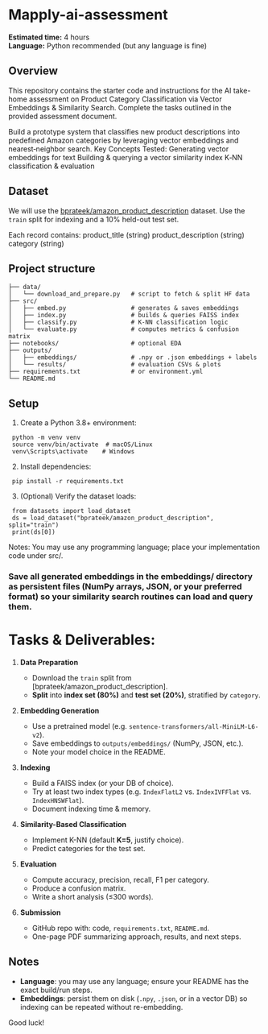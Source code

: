 # Mapply-ai-assessment

**Estimated time:** 4 hours  
**Language:** Python recommended (but any language is fine)

## Overview
This repository contains the starter code and instructions for the AI take-home assessment on Product Category Classification via Vector Embeddings & Similarity Search. Complete the tasks outlined in the provided assessment document. 

Build a prototype system that classifies new product descriptions into predefined Amazon categories by leveraging vector embeddings and nearest‑neighbor search.
Key Concepts Tested:
Generating vector embeddings for text
Building & querying a vector similarity index
K‑NN classification & evaluation

## Dataset
We will use the [bprateek/amazon_product_description](https://huggingface.co/datasets/bprateek/amazon_product_description) dataset. Use the `train` split for indexing and a 10% held-out test set.

Each record contains:
product_title (string)
product_description (string)
category (string)

## Project structure
```
├── data/
│   └── download_and_prepare.py   # script to fetch & split HF data
├── src/
│   ├── embed.py                  # generates & saves embeddings
│   ├── index.py                  # builds & queries FAISS index
│   ├── classify.py               # K-NN classification logic
│   └── evaluate.py               # computes metrics & confusion matrix
├── notebooks/                    # optional EDA
├── outputs/
│   ├── embeddings/               # .npy or .json embeddings + labels
│   └── results/                  # evaluation CSVs & plots
├── requirements.txt              # or environment.yml
└── README.md
```

## Setup
1. Create a Python 3.8+ environment:
  ```
   python -m venv venv
   source venv/bin/activate  # macOS/Linux
   venv\Scripts\activate    # Windows
  ```
2. Install dependencies:
  ```
   pip install -r requirements.txt
  ```
3. (Optional) Verify the dataset loads:
  ```
   from datasets import load_dataset
   ds = load_dataset("bprateek/amazon_product_description", split="train")
   print(ds[0])
  ```
Notes:
You may use any programming language; place your implementation code under src/.
### Save all generated embeddings in the embeddings/ directory as persistent files (NumPy arrays, JSON, or your preferred format) so your similarity search routines can load and query them.


# Tasks & Deliverables:

1. **Data Preparation**  
   - Download the `train` split from [bprateek/amazon_product_description].  
   - **Split** into **index set (80%)** and **test set (20%)**, stratified by `category`.

2. **Embedding Generation**  
   - Use a pretrained model (e.g. `sentence-transformers/all-MiniLM-L6-v2`).  
   - Save embeddings to `outputs/embeddings/` (NumPy, JSON, etc.).  
   - Note your model choice in the README.

3. **Indexing**  
   - Build a FAISS index (or your DB of choice).  
   - Try at least two index types (e.g. `IndexFlatL2` vs. `IndexIVFFlat` vs. `IndexHNSWFlat`).  
   - Document indexing time & memory.

4. **Similarity-Based Classification**  
   - Implement K-NN (default **K=5**, justify choice).  
   - Predict categories for the test set.

5. **Evaluation**  
   - Compute accuracy, precision, recall, F1 per category.  
   - Produce a confusion matrix.
   - Write a short analysis (≤300 words).

6. **Submission**  
   - GitHub repo with: code, `requirements.txt`, `README.md`.  
   - One-page PDF summarizing approach, results, and next steps.

## Notes

- **Language**: you may use any language; ensure your README has the exact build/run steps.  
- **Embeddings**: persist them on disk (`.npy`, `.json`, or in a vector DB) so indexing can be repeated without re-embedding.

Good luck!  
